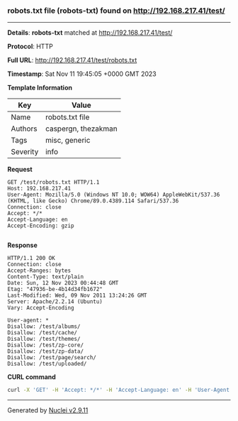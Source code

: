 ### robots.txt file (robots-txt) found on http://192.168.217.41/test/

----
**Details**: **robots-txt** matched at http://192.168.217.41/test/

**Protocol**: HTTP

**Full URL**: http://192.168.217.41/test/robots.txt

**Timestamp**: Sat Nov 11 19:45:05 +0000 GMT 2023

**Template Information**

| Key | Value |
| --- | --- |
| Name | robots.txt file |
| Authors | caspergn, thezakman |
| Tags | misc, generic |
| Severity | info |

**Request**
```http
GET /test/robots.txt HTTP/1.1
Host: 192.168.217.41
User-Agent: Mozilla/5.0 (Windows NT 10.0; WOW64) AppleWebKit/537.36 (KHTML, like Gecko) Chrome/89.0.4389.114 Safari/537.36
Connection: close
Accept: */*
Accept-Language: en
Accept-Encoding: gzip


```

**Response**
```http
HTTP/1.1 200 OK
Connection: close
Accept-Ranges: bytes
Content-Type: text/plain
Date: Sun, 12 Nov 2023 00:44:48 GMT
Etag: "47936-be-4b14d34fb1672"
Last-Modified: Wed, 09 Nov 2011 13:24:26 GMT
Server: Apache/2.2.14 (Ubuntu)
Vary: Accept-Encoding

User-agent: *
Disallow: /test/albums/
Disallow: /test/cache/
Disallow: /test/themes/
Disallow: /test/zp-core/
Disallow: /test/zp-data/
Disallow: /test/page/search/
Disallow: /test/uploaded/

```


**CURL command**
```sh
curl -X 'GET' -H 'Accept: */*' -H 'Accept-Language: en' -H 'User-Agent: Mozilla/5.0 (Windows NT 10.0; WOW64) AppleWebKit/537.36 (KHTML, like Gecko) Chrome/89.0.4389.114 Safari/537.36' 'http://192.168.217.41/test/robots.txt'
```

----

Generated by [Nuclei v2.9.11](https://github.com/projectdiscovery/nuclei)